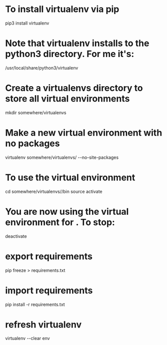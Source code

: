 # To install virtualenv via pip
pip3 install virtualenv

# Note that virtualenv installs to the python3 directory. For me it's:
/usr/local/share/python3/virtualenv

# Create a virtualenvs directory to store all virtual environments
mkdir somewhere/virtualenvs

# Make a new virtual environment with no packages
virtualenv somewhere/virtualenvs/<project-name> --no-site-packages

# To use the virtual environment
cd somewhere/virtualenvs/<project-name>/bin
source activate

# You are now using the virtual environment for <project-name>. To stop:
deactivate

# export requirements
pip freeze > requirements.txt

# import requirements
pip install -r requirements.txt

# refresh virtualenv
virtualenv --clear env

